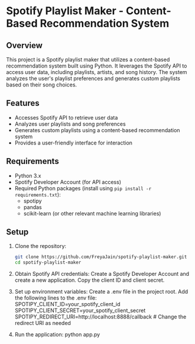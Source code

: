 # Spotify Playlist Maker - Content-Based Recommendation System

## Overview
This project is a Spotify playlist maker that utilizes a content-based recommendation system built using Python. It leverages the Spotify API to access user data, including playlists, artists, and song history. The system analyzes the user's playlist preferences and generates custom playlists based on their song choices.

## Features
- Accesses Spotify API to retrieve user data
- Analyzes user playlists and song preferences
- Generates custom playlists using a content-based recommendation system
- Provides a user-friendly interface for interaction

## Requirements
- Python 3.x
- Spotify Developer Account (for API access)
- Required Python packages (install using `pip install -r requirements.txt`):
  - spotipy
  - pandas
  - scikit-learn (or other relevant machine learning libraries)

## Setup
1. Clone the repository:
    ```bash
   git clone https://github.com/FreyaJain/spotify-playlist-maker.git
   cd spotify-playlist-maker
    
2. Obtain Spotify API credentials:
   Create a Spotify Developer Account and create a new application.
   Copy the client ID and client secret.
   
3. Set up environment variables:
   Create a .env file in the project root.
   Add the following lines to the .env file:
   SPOTIPY_CLIENT_ID=your_spotify_client_id
   SPOTIPY_CLIENT_SECRET=your_spotify_client_secret
   SPOTIPY_REDIRECT_URI=http://localhost:8888/callback  # Change the redirect URI as needed

4. Run the application:
   python app.py

